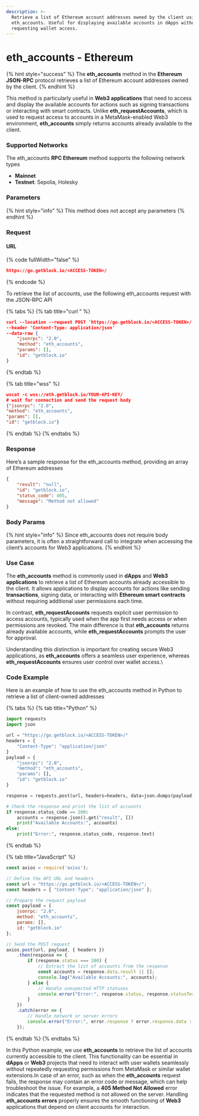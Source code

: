 ```yaml
---
description: >-
  Retrieve a list of Ethereum account addresses owned by the client using
  eth_accounts. Useful for displaying available accounts in dApps without
  requesting wallet access.
---
```


# eth\_accounts - Ethereum

{% hint style="success" %}
The **eth\_accounts** method in the **Ethereum JSON-RPC** protocol retrieves a list of Ethereum account addresses owned by the client.
{% endhint %}

This method is particularly useful in **Web3 applications** that need to access and display the available accounts for actions such as signing transactions or interacting with smart contracts. Unlike **eth\_requestAccounts**, which is used to request access to accounts in a MetaMask-enabled Web3 environment, **eth\_accounts** simply returns accounts already available to the client.

### Supported Networks

The eth\_accounts **RPC Ethereum** method supports the following network types

* **Mainnet**
* **Testnet**: Sepolia, Holesky

### Parameters

{% hint style="info" %}
This method does not accept any parameters
{% endhint %}

### Request

#### URL

{% code fullWidth="false" %}
```json
https://go.getblock.io/<ACCESS-TOKEN>/
```
{% endcode %}

To retrieve the list of accounts, use the following eth\_accounts request with the JSON-RPC API

{% tabs %}
{% tab title="curl " %}
```json
curl --location --request POST 'https://go.getblock.io/<ACCESS-TOKEN>/' 
--header 'Content-Type: application/json' 
--data-raw {
    "jsonrpc": "2.0",
    "method": "eth_accounts",
    "params": [],
    "id": "getblock.io"
}
```
{% endtab %}

{% tab title="wss" %}
```json
wscat -c wss://eth.getblock.io/YOUR-API-KEY/ 
# wait for connection and send the request body 
{"jsonrpc": "2.0",
"method": "eth_accounts",
"params": [],
"id": "getblock.io"}
```
{% endtab %}
{% endtabs %}

### Response

Here’s a sample response for the eth\_accounts method, providing an array of Ethereum addresses

```json
{
    "result": "null",
    "id": "getblock.io",
    "status_code": 405,
    "message": "Method not allowed"
}
```

### Body Params

{% hint style="info" %}
Since eth\_accounts does not require body parameters, it is often a straightforward call to integrate when accessing the client’s accounts for Web3 applications.
{% endhint %}

### Use Case

The **eth\_accounts** method is commonly used in **dApps** and **Web3 applications** to retrieve a list of Ethereum accounts already accessible to the client. It allows applications to display accounts for actions like sending **transactions**, signing data, or interacting with **Ethereum smart contracts** without requiring additional user permissions each time.

In contrast, **eth\_requestAccounts** requests explicit user permission to access accounts, typically used when the app first needs access or when permissions are revoked. The main difference is that **eth\_accounts** returns already available accounts, while **eth\_requestAccounts** prompts the user for approval.

Understanding this distinction is important for creating secure Web3 applications, as **eth\_accounts** offers a seamless user experience, whereas **eth\_requestAccounts** ensures user control over wallet access.\\

### Code Example

Here is an example of how to use the eth\_accounts method in Python to retrieve a list of client-owned addresses

{% tabs %}
{% tab title="Python" %}
```python
import requests
import json

url = "https://go.getblock.io/<ACCESS-TOKEN>/"
headers = {
    "Content-Type": "application/json"
}
payload = {
    "jsonrpc": "2.0",
    "method": "eth_accounts",
    "params": [],
    "id": "getblock.io"
}

response = requests.post(url, headers=headers, data=json.dumps(payload))

# Check the response and print the list of accounts
if response.status_code == 200:
    accounts = response.json().get("result", [])
    print("Available Accounts:", accounts)
else:
    print("Error:", response.status_code, response.text)

```
{% endtab %}

{% tab title="JavaScript" %}
```javascript
const axios = require('axios');

// Define the API URL and headers
const url = "https://go.getblock.io/<ACCESS-TOKEN>/";
const headers = { "Content-Type": "application/json" };

// Prepare the request payload
const payload = {
    jsonrpc: "2.0",
    method: "eth_accounts",
    params: [],
    id: "getblock.io"
};

// Send the POST request
axios.post(url, payload, { headers })
    .then(response => {
        if (response.status === 200) {
            // Extract the list of accounts from the response
            const accounts = response.data.result || [];
            console.log("Available Accounts:", accounts);
        } else {
            // Handle unexpected HTTP statuses
            console.error("Error:", response.status, response.statusText);
        }
    })
    .catch(error => {
        // Handle network or server errors
        console.error("Error:", error.response ? error.response.data : error.message);
    });

```
{% endtab %}
{% endtabs %}

In this Python example, we use **eth\_accounts** to retrieve the list of accounts currently accessible to the client. This functionality can be essential in **dApps** or **Web3** projects that need to interact with user wallets seamlessly without repeatedly requesting permissions from MetaMask or similar wallet extensions.In case of an error, such as when the **eth\_accounts** request fails, the response may contain an error code or message, which can help troubleshoot the issue. For example, a **405 Method Not Allowed** error indicates that the requested method is not allowed on the server. Handling **eth\_accounts errors** properly ensures the smooth functioning of **Web3** applications that depend on client accounts for interaction.
